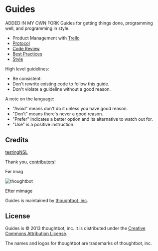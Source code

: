 Guides
======

ADDED IN MY OWN FORK
Guides for getting things done, programming well, and programming in style.

* Product Management with [Trello](/product-management/trello)
* [Protocol](/protocol)
* [Code Review](/code-review)
* [Best Practices](/best-practices)
* [Style](/style)

High level guidelines:

* Be consistent.
* Don't rewrite existing code to follow this guide.
* Don't violate a guideline without a good reason.

A note on the language:

* "Avoid" means don't do it unless you have good reason.
* "Don't" means there's never a good reason.
* "Prefer" indicates a better option and its alternative to watch out for.
* "Use" is a positive instruction.

Credits
-------

[testingNSL](http://dr.dk)

Thank you, [contributors](https://github.com/thoughtbot/guides/graphs/contributors)!

Før imag

![thoughtbot](http://thoughtbot.com/images/tm/logo.png)

Efter mimage

Guides is maintained by [thoughtbot, inc](http://thoughtbot.com/community).

License
-------

Guides is © 2013 thoughtbot, inc. It is distributed under the [Creative Commons
Attribution License](http://creativecommons.org/licenses/by/3.0/).

The names and logos for thoughtbot are trademarks of thoughtbot, inc.
